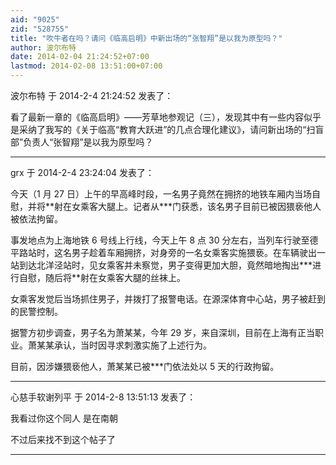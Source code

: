 ```yaml
---
aid: "9025"
zid: "528755"
title: "吹牛者在吗？请问《临高启明》中新出场的“张智翔”是以我为原型吗？"
author: 波尔布特
date: 2014-02-04 21:24:52+07:00
lastmod: 2014-02-08 13:51:00+07:00
---
```


波尔布特 于 2014-2-4 21:24:52 发表了：

看了最新一章的《临高启明》——芳草地参观记（三），发现其中有一些内容似乎是采纳了我写的《关于临高“教育大跃进”的几点合理化建议》，请问新出场的“扫盲部”负责人“张智翔”是以我为原型吗？

---

grx 于 2014-2-4 23:24:04 发表了：

今天（1 月 27 日）上午的早高峰时段，一名男子竟然在拥挤的地铁车厢内当场自慰，并将\*\*射在女乘客大腿上。记者从\*\*\*门获悉，该名男子目前已被因猥亵他人被依法拘留。

事发地点为上海地铁 6 号线上行线，今天上午 8 点 30 分左右，当列车行驶至德平路站时，这名男子趁着车厢拥挤，对身旁的一名女乘客实施猥亵。在车辆驶出一站到达北洋泾站时，见女乘客并未察觉，男子变得更加大胆，竟然暗地掏出\*\*\*进行自慰，随后将\*\*射在女乘客大腿的丝袜上。

女乘客发觉后当场抓住男子，并拨打了报警电话。在源深体育中心站，男子被赶到的民警控制。

据警方初步调查，男子名为萧某某，今年 29 岁，来自深圳，目前在上海有正当职业。萧某某承认，当时因寻求刺激实施了上述行为。

目前，因涉嫌猥亵他人，萧某某已被\*\*\*门依法处以 5 天的行政拘留。

---

心慈手软谢列平 于 2014-2-8 13:51:13 发表了：

我看过你这个同人 是在南朝

不过后来找不到这个帖子了

---
